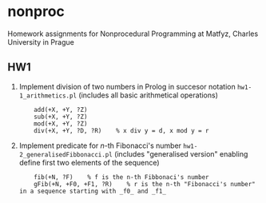 # nonproc
Homework assignments for Nonprocedural Programming at Matfyz, Charles University in Prague

## HW1
1)	Implement division of two numbers in Prolog in succesor notation
	`hw1-1_arithmetics.pl` (includes all basic arithmetical operations)
	
	```
		add(+X, +Y, ?Z)
		sub(+X, +Y, ?Z)
		mod(+X, +Y, ?Z)
		div(+X, +Y, ?D, ?R)    % x div y = d, x mod y = r
	```
	
	
2)	Implement predicate for _n_-th Fibonacci's number
	`hw1-2_generalisedFibbonacci.pl` (includes "generalised version" enabling define first two elements of the sequence)
	```
		fib(+N, ?F)    % f is the n-th Fibbonaci's number
		gFib(+N, +F0, +F1, ?R)    % r is the n-th "Fibonacci's number" in a sequence starting with _f0_ and _f1_
	```
	

	